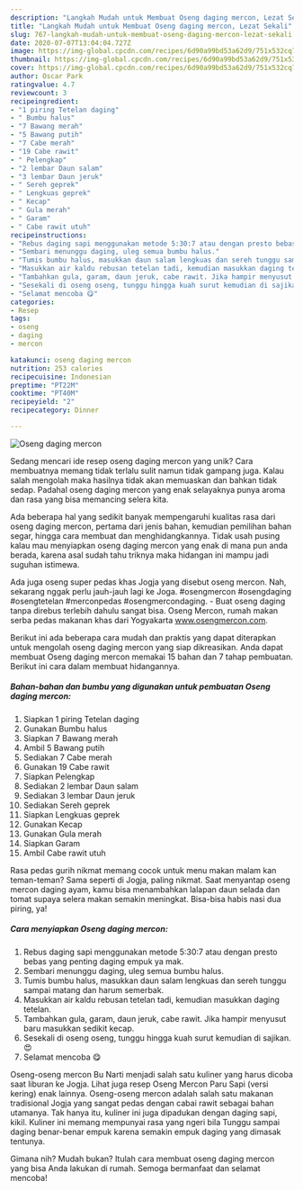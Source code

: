 ```yaml
---
description: "Langkah Mudah untuk Membuat Oseng daging mercon, Lezat Sekali"
title: "Langkah Mudah untuk Membuat Oseng daging mercon, Lezat Sekali"
slug: 767-langkah-mudah-untuk-membuat-oseng-daging-mercon-lezat-sekali
date: 2020-07-07T13:04:04.727Z
image: https://img-global.cpcdn.com/recipes/6d90a99bd53a62d9/751x532cq70/oseng-daging-mercon-foto-resep-utama.jpg
thumbnail: https://img-global.cpcdn.com/recipes/6d90a99bd53a62d9/751x532cq70/oseng-daging-mercon-foto-resep-utama.jpg
cover: https://img-global.cpcdn.com/recipes/6d90a99bd53a62d9/751x532cq70/oseng-daging-mercon-foto-resep-utama.jpg
author: Oscar Park
ratingvalue: 4.7
reviewcount: 3
recipeingredient:
- "1 piring Tetelan daging"
- " Bumbu halus"
- "7 Bawang merah"
- "5 Bawang putih"
- "7 Cabe merah"
- "19 Cabe rawit"
- " Pelengkap"
- "2 lembar Daun salam"
- "3 lembar Daun jeruk"
- " Sereh geprek"
- " Lengkuas geprek"
- " Kecap"
- " Gula merah"
- " Garam"
- " Cabe rawit utuh"
recipeinstructions:
- "Rebus daging sapi menggunakan metode 5:30:7 atau dengan presto bebas yang penting daging empuk ya mak."
- "Sembari menunggu daging, uleg semua bumbu halus."
- "Tumis bumbu halus, masukkan daun salam lengkuas dan sereh tunggu sampai matang dan harum semerbak."
- "Masukkan air kaldu rebusan tetelan tadi, kemudian masukkan daging tetelan."
- "Tambahkan gula, garam, daun jeruk, cabe rawit. Jika hampir menyusut baru masukkan sedikit kecap."
- "Sesekali di oseng oseng, tunggu hingga kuah surut kemudian di sajikan. 😍"
- "Selamat mencoba 😋"
categories:
- Resep
tags:
- oseng
- daging
- mercon

katakunci: oseng daging mercon 
nutrition: 253 calories
recipecuisine: Indonesian
preptime: "PT22M"
cooktime: "PT40M"
recipeyield: "2"
recipecategory: Dinner

---
```



![Oseng daging mercon](https://img-global.cpcdn.com/recipes/6d90a99bd53a62d9/751x532cq70/oseng-daging-mercon-foto-resep-utama.jpg)

Sedang mencari ide resep oseng daging mercon yang unik? Cara membuatnya memang tidak terlalu sulit namun tidak gampang juga. Kalau salah mengolah maka hasilnya tidak akan memuaskan dan bahkan tidak sedap. Padahal oseng daging mercon yang enak selayaknya punya aroma dan rasa yang bisa memancing selera kita.

Ada beberapa hal yang sedikit banyak mempengaruhi kualitas rasa dari oseng daging mercon, pertama dari jenis bahan, kemudian pemilihan bahan segar, hingga cara membuat dan menghidangkannya. Tidak usah pusing kalau mau menyiapkan oseng daging mercon yang enak di mana pun anda berada, karena asal sudah tahu triknya maka hidangan ini mampu jadi suguhan istimewa.

Ada juga oseng super pedas khas Jogja yang disebut oseng mercon. Nah, sekarang nggak perlu jauh-jauh lagi ke Joga. #osengmercon #osengdaging #osengtetelan #merconpedas #osengmercondaging. - Buat oseng daging tanpa direbus terlebih dahulu sangat bisa. Oseng Mercon, rumah makan serba pedas makanan khas dari Yogyakarta www.osengmercon.com.


Berikut ini ada beberapa cara mudah dan praktis yang dapat diterapkan untuk mengolah oseng daging mercon yang siap dikreasikan. Anda dapat membuat Oseng daging mercon memakai 15 bahan dan 7 tahap pembuatan. Berikut ini cara dalam membuat hidangannya.

<!--inarticleads1-->

##### Bahan-bahan dan bumbu yang digunakan untuk pembuatan Oseng daging mercon:

1. Siapkan 1 piring Tetelan daging
1. Gunakan  Bumbu halus
1. Siapkan 7 Bawang merah
1. Ambil 5 Bawang putih
1. Sediakan 7 Cabe merah
1. Gunakan 19 Cabe rawit
1. Siapkan  Pelengkap
1. Sediakan 2 lembar Daun salam
1. Sediakan 3 lembar Daun jeruk
1. Sediakan  Sereh geprek
1. Siapkan  Lengkuas geprek
1. Gunakan  Kecap
1. Gunakan  Gula merah
1. Siapkan  Garam
1. Ambil  Cabe rawit utuh


Rasa pedas gurih nikmat memang cocok untuk menu makan malam kan teman-teman? Sama seperti di Jogja, paling nikmat. Saat menyantap oseng mercon daging ayam, kamu bisa menambahkan lalapan daun selada dan tomat supaya selera makan semakin meningkat. Bisa-bisa habis nasi dua piring, ya! 

<!--inarticleads2-->

##### Cara menyiapkan Oseng daging mercon:

1. Rebus daging sapi menggunakan metode 5:30:7 atau dengan presto bebas yang penting daging empuk ya mak.
1. Sembari menunggu daging, uleg semua bumbu halus.
1. Tumis bumbu halus, masukkan daun salam lengkuas dan sereh tunggu sampai matang dan harum semerbak.
1. Masukkan air kaldu rebusan tetelan tadi, kemudian masukkan daging tetelan.
1. Tambahkan gula, garam, daun jeruk, cabe rawit. Jika hampir menyusut baru masukkan sedikit kecap.
1. Sesekali di oseng oseng, tunggu hingga kuah surut kemudian di sajikan. 😍
1. Selamat mencoba 😋


Oseng-oseng mercon Bu Narti menjadi salah satu kuliner yang harus dicoba saat liburan ke Jogja. Lihat juga resep Oseng Mercon Paru Sapi (versi kering) enak lainnya. Oseng-oseng mercon adalah salah satu makanan tradisional Jogja yang sangat pedas dengan cabai rawit sebagai bahan utamanya. Tak hanya itu, kuliner ini juga dipadukan dengan daging sapi, kikil. Kuliner ini memang mempunyai rasa yang ngeri bila Tunggu sampai daging benar-benar empuk karena semakin empuk daging yang dimasak tentunya. 

Gimana nih? Mudah bukan? Itulah cara membuat oseng daging mercon yang bisa Anda lakukan di rumah. Semoga bermanfaat dan selamat mencoba!
